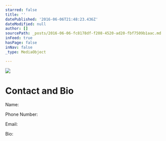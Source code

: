 ```yaml
---
starred: false
title: ''
datePublished: '2016-06-06T21:48:23.436Z'
dateModified: null
author: []
sourcePath: _posts/2016-06-06-fc8178df-f208-4520-ad20-fbf7509b1aac.md
inFeed: true
hasPage: false
inNav: false
_type: MediaObject

---
```

![](https://the-grid-user-content.s3-us-west-2.amazonaws.com/bd948442-937e-4e41-a385-61cc8352eddb.jpg)

# Contact and Bio

Name:

Phone Number:

Email:

Bio: